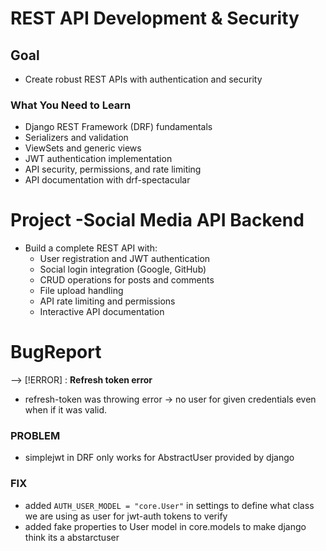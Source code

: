 # REST API Development & Security

## Goal

- Create robust REST APIs with authentication and security

### What You Need to Learn

- Django REST Framework (DRF) fundamentals
- Serializers and validation
- ViewSets and generic views
- JWT authentication implementation
- API security, permissions, and rate limiting
- API documentation with drf-spectacular

# Project -Social Media API Backend

- Build a complete REST API with:
  - User registration and JWT authentication
  - Social login integration (Google, GitHub)
  - CRUD operations for posts and comments
  - File upload handling
  - API rate limiting and permissions
  - Interactive API documentation

# BugReport

--> [!ERROR] : **Refresh token error**
  - refresh-token was throwing error -> no user for given credentials even when if it was valid.
### PROBLEM
  - simplejwt in DRF only works for AbstractUser provided by django
### FIX
  - added `AUTH_USER_MODEL = "core.User"` in settings to define what class we are using as user for jwt-auth tokens to verify
  - added fake properties to User model in core.models to make django think its a abstarctuser
